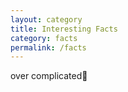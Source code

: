 ```yaml
---
layout: category
title: Interesting Facts
category: facts
permalink: /facts
---
```


over complicated🧐